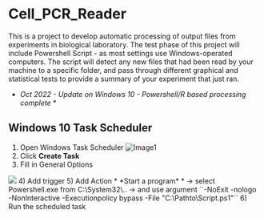 # Cell_PCR_Reader

This is a project to develop automatic processing of output files from experiments in biological laboratory.
The test phase of this project will include Powershell Script - as most settings use Windows-operated computers.
The script will detect any new files that had been read by your machine to a specific folder, and pass through different graphical and statistical tests to provide a summary of your experiment that just ran.

* *Oct 2022 - Update on Windows 10 - Powershell/R based processing complete* *

## Windows 10 Task Scheduler
1) Open Windows Task Scheduler
![Image1](../images/Task_Scheduler1.PNG)
2) Click **Create Task**
3) Fill in General Options
<img src="https://github.com/jaychoi4830/Cell_PCR_Reader/main/images/Task_Scheduler2.PNG?raw=true" />
4) Add trigger
5) Add Action * *Start a program* * -> select Powershell.exe from C:\System32\.. -> and use argument
``-NoExit -nologo -NonInteractive -Executionpolicy bypass -File "C:\Pathto\Script.ps1"``
6) Run the scheduled task
